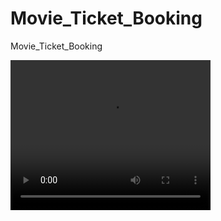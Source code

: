 # Movie_Ticket_Booking
Movie_Ticket_Booking

<video width="320" height="240" controls>
  <source src="movie.mp4" type="">
  <source src="movie.ogg" type="video/ogg">
Your browser does not support the video tag.
</video>

